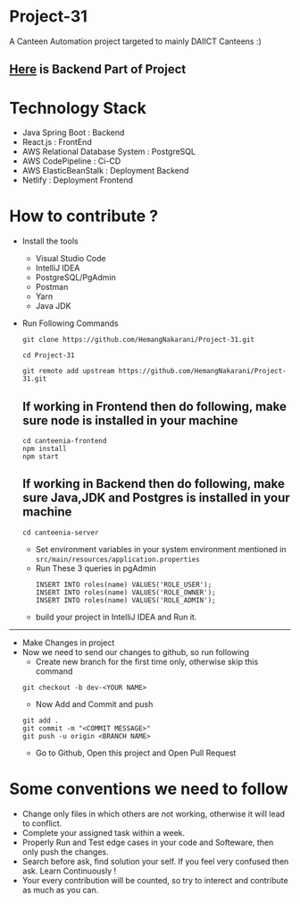 # Project-31
A Canteen Automation project targeted to mainly DAIICT Canteens :)

## [Here](https://github.com/HemangNakarani/Project-Canteen-Backend) is Backend Part of Project

# Technology Stack
- Java Spring Boot : Backend
- React.js : FrontEnd
- AWS Relational Database System : PostgreSQL
- AWS CodePipeline : Ci-CD
- AWS ElasticBeanStalk : Deployment Backend
- Netlify : Deployment Frontend

# How to contribute ?
- Install the tools 
  - Visual Studio Code
  - IntelliJ IDEA
  - PostgreSQL/PgAdmin
  - Postman
  - Yarn
  - Java JDK

- Run Following Commands
  ```
  git clone https://github.com/HemangNakarani/Project-31.git
  ```
  ```
  cd Project-31
  ```
  ```
  git remote add upstream https://github.com/HemangNakarani/Project-31.git
  ```
  ## If working in Frontend then do following, make sure node is installed in your machine
  ```
  cd canteenia-frontend
  npm install 
  npm start
  ```
  ## If working in Backend then do following, make sure Java,JDK and Postgres is installed in your machine
  ```
  cd canteenia-server
  ```
    - Set environment variables in your system environment mentioned in `src/main/resources/application.properties`
    - Run These 3 queries in pgAdmin
      ```
      INSERT INTO roles(name) VALUES('ROLE_USER');
      INSERT INTO roles(name) VALUES('ROLE_OWNER');
      INSERT INTO roles(name) VALUES('ROLE_ADMIN');
      ```
    - build your project in IntelliJ IDEA and Run it.

---
- Make Changes in project
- Now we need to send our changes to github, so run following
  - Create new branch for the first time only, otherwise skip this command
  ```
  git checkout -b dev-<YOUR NAME>
  ```
  - Now Add and Commit and push
  ```
  git add .
  git commit -m "<COMMIT MESSAGE>"
  git push -u origin <BRANCH NAME>
  ```
  - Go to Github, Open this project and Open Pull Request
  
# Some conventions we need to follow
- Change only files in which others are not working, otherwise it will lead to conflict.
- Complete your assigned task within a week.
- Properly Run and Test edge cases in your code and Softeware, then only push the changes.
- Search before ask, find solution your self. If you feel very confused then ask. Learn Continuously !
- Your every contribution will be counted, so try to interect and contribute as much as you can.
